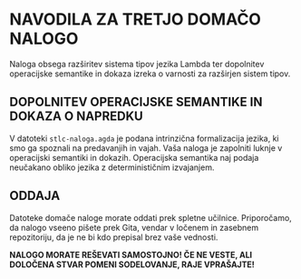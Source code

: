 # NAVODILA ZA TRETJO DOMAČO NALOGO

Naloga obsega razširitev sistema tipov jezika Lambda ter dopolnitev operacijske semantike in dokaza izreka o varnosti za razširjen sistem tipov.

## DOPOLNITEV OPERACIJSKE SEMANTIKE IN DOKAZA O NAPREDKU

V datoteki `stlc-naloga.agda` je podana intrinzična formalizacija jezika, ki smo ga spoznali na predavanjih in vajah. Vaša naloga je zapolniti luknje v operacijski semantiki in dokazih. Operacijska semantika naj podaja neučakano obliko jezika z determinističnim izvajanjem.

## ODDAJA

Datoteke domače naloge morate oddati prek spletne učilnice. Priporočamo, da nalogo vseeno pišete prek Gita, vendar v ločenem in zasebnem repozitoriju, da je ne bi kdo prepisal brez vaše vednosti.

**NALOGO MORATE REŠEVATI SAMOSTOJNO! ČE NE VESTE, ALI DOLOČENA STVAR POMENI SODELOVANJE, RAJE VPRAŠAJTE!**
